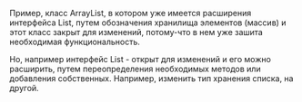 Пример, класс ArrayList, в котором уже имеется расширения интерфейса List, путем обозначения хранилища элементов (массив)
и этот класс закрыт для изменений, потому-что в нем уже зашита необходимая функциональность.

Но, например интерфейс List - открыт для изменений и его можно расширить, путем переопределения необходимых методов или добавления собственных.
Например, изменить тип хранения списка, на другой.
